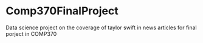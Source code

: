 # Comp370FinalProject
Data science project on the coverage of taylor swift in news articles for final porject in COMP370

